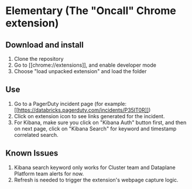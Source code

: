 # Elementary (The "Oncall" Chrome extension)
## Download and install
1. Clone the repository
2. Go to [[chrome://extensions]], and enable developer mode
3. Choose "load unpacked extension" and load the folder
## Use
1. Go to a PagerDuty incident page (for example: [[https://databricks.pagerduty.com/incidents/P35IT0R]])
2. Click on extension icon to see links generated for the incident.
3. For Kibana, make sure you click on "Kibana Auth" button first, and then on next page, click on "Kibana Search" for keyword and timestamp correlated search.
## Known Issues
1. Kibana search keyword only works for Cluster team and Dataplane Platform team alerts for now. 
2. Refresh is needed to trigger the extension's webpage capture logic.

